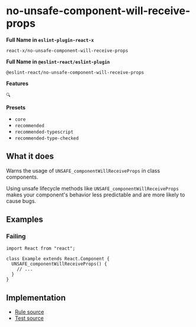 # no-unsafe-component-will-receive-props

**Full Name in `eslint-plugin-react-x`**

```plain copy
react-x/no-unsafe-component-will-receive-props
```

**Full Name in `@eslint-react/eslint-plugin`**

```plain copy
@eslint-react/no-unsafe-component-will-receive-props
```

**Features**

`🔍`

**Presets**

- `core`
- `recommended`
- `recommended-typescript`
- `recommended-type-checked`

## What it does

Warns the usage of `UNSAFE_componentWillReceiveProps` in class components.

Using unsafe lifecycle methods like `UNSAFE_componentWillReceiveProps` makes your component's behavior less predictable and are more likely to cause bugs.

## Examples

### Failing

```tsx
import React from "react";

class Example extends React.Component {
  UNSAFE_componentWillReceiveProps() {
    // ...
  }
}
```

## Implementation

- [Rule source](https://github.com/Rel1cx/eslint-react/tree/main/packages/plugins/eslint-plugin-react-x/src/rules/no-unsafe-component-will-receive-props.ts)
- [Test source](https://github.com/Rel1cx/eslint-react/tree/main/packages/plugins/eslint-plugin-react-x/src/rules/no-unsafe-component-will-receive-props.spec.ts)
